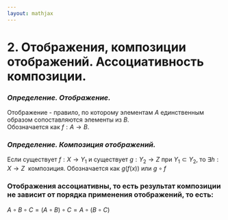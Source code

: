 ```yaml
---  
layout: mathjax  
---  
```

  
# 2. Отображения, композиции отображений. Ассоциативность композиции.  
  
### *Определение. Отображение.*  
Отображение - правило, по которому элементам $A$ единственным образом сопоставляются элементы из $B$.  
Обозначается как $f: A → B$.  
  
### *Определение. Композиция отображений.*  
Если существует $f: X → Y_1$ и существует $g: Y_2 \to Z$ при $Y_1 \subset Y_2$, то $\exists h: X \to Z~$ композиция. Обозначается как $g(f(x))$ или $g\circ f$  
  
### Отображения ассоциативны, то есть результат композиции не зависит от порядка применения отображений, то есть:  
$A \circ B \circ C = (A \circ B) \circ C = A \circ (B \circ C)$  
